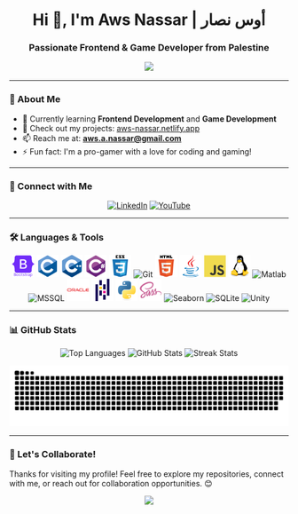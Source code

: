 <h1 align="center">Hi 👋, I'm Aws Nassar | أوس نصار</h1>
<h3 align="center">Passionate Frontend & Game Developer from Palestine</h3>

<p align="center">
  <img src="https://readme-typing-svg.herokuapp.com?font=Roboto&size=25&color=00FF00&center=true&vCenter=true&width=500&lines=Building+engaging+web+experiences;Develop+PC+Games" />
</p>

---

### 🌟 About Me
- 🌱 Currently learning **Frontend Development** and **Game Development**
- 💼 Check out my projects: [aws-nassar.netlify.app](https://aws-nassar.netlify.app/)
- 📫 Reach me at: **aws.a.nassar@gmail.com**
- ⚡ Fun fact: I'm a pro-gamer with a love for coding and gaming!

---

### 🔗 Connect with Me
<p align="center">
  <a href="https://linkedin.com/in/aws-nassar" target="_blank"><img src="https://raw.githubusercontent.com/rahuldkjain/github-profile-readme-generator/master/src/images/icons/Social/linked-in-alt.svg" alt="LinkedIn" height="30" width="40" /></a>
  <a href="https://www.youtube.com/@Aws-Nassar" target="_blank"><img src="https://raw.githubusercontent.com/rahuldkjain/github-profile-readme-generator/master/src/images/icons/Social/youtube.svg" alt="YouTube" height="30" width="40" /></a>
</p>

---

### 🛠️ Languages & Tools
<p align="center">
  <img src="https://raw.githubusercontent.com/devicons/devicon/master/icons/bootstrap/bootstrap-plain-wordmark.svg" alt="Bootstrap" width="40" height="40" />
  <img src="https://raw.githubusercontent.com/devicons/devicon/master/icons/c/c-original.svg" alt="C" width="40" height="40" />
  <img src="https://raw.githubusercontent.com/devicons/devicon/master/icons/cplusplus/cplusplus-original.svg" alt="C++" width="40" height="40" />
  <img src="https://raw.githubusercontent.com/devicons/devicon/master/icons/csharp/csharp-original.svg" alt="C#" width="40" height="40" />
  <img src="https://raw.githubusercontent.com/devicons/devicon/master/icons/css3/css3-original-wordmark.svg" alt="CSS3" width="40" height="40" />
  <img src="https://www.vectorlogo.zone/logos/git-scm/git-scm-icon.svg" alt="Git" width="40" height="40" />
  <img src="https://raw.githubusercontent.com/devicons/devicon/master/icons/html5/html5-original-wordmark.svg" alt="HTML5" width="40" height="40" />
  <img src="https://raw.githubusercontent.com/devicons/devicon/master/icons/java/java-original.svg" alt="Java" width="40" height="40" />
  <img src="https://raw.githubusercontent.com/devicons/devicon/master/icons/javascript/javascript-original.svg" alt="JavaScript" width="40" height="40" />
  <img src="https://raw.githubusercontent.com/devicons/devicon/master/icons/linux/linux-original.svg" alt="Linux" width="40" height="40" />
  <img src="https://upload.wikimedia.org/wikipedia/commons/2/21/Matlab_Logo.png" alt="Matlab" width="40" height="40" />
  <img src="https://www.svgrepo.com/show/303229/microsoft-sql-server-logo.svg" alt="MSSQL" width="40" height="40" />
  <img src="https://raw.githubusercontent.com/devicons/devicon/master/icons/oracle/oracle-original.svg" alt="Oracle" width="40" height="40" />
  <img src="https://raw.githubusercontent.com/devicons/devicon/master/icons/pandas/pandas-original.svg" alt="Pandas" width="40" height="40" />
  <img src="https://raw.githubusercontent.com/devicons/devicon/master/icons/python/python-original.svg" alt="Python" width="40" height="40" />
  <img src="https://raw.githubusercontent.com/devicons/devicon/master/icons/sass/sass-original.svg" alt="Sass" width="40" height="40" />
  <img src="https://seaborn.pydata.org/_images/logo-mark-lightbg.svg" alt="Seaborn" width="40" height="40" />
  <img src="https://www.vectorlogo.zone/logos/sqlite/sqlite-icon.svg" alt="SQLite" width="40" height="40" />
  <img src="https://www.vectorlogo.zone/logos/unity3d/unity3d-icon.svg" alt="Unity" width="40" height="40" />
</p>

---

### 📊 GitHub Stats
<p align="center">
  <img src="https://github-readme-stats.vercel.app/api/top-langs?username=aws-nassar&show_icons=true&locale=en&layout=compact" alt="Top Languages" />
  <img src="https://github-readme-stats.vercel.app/api?username=aws-nassar&show_icons=true&locale=en" alt="GitHub Stats" />
  <img src="https://github-readme-streak-stats-eight.vercel.app/?user=aws-nassar&" alt="Streak Stats" />
</p>

<p align="center">
  <img src="https://raw.githubusercontent.com/platane/platane/output/github-contribution-grid-snake.svg" alt="Contribution Snake" />
</p>

---

### 🚀 Let's Collaborate!
Thanks for visiting my profile! Feel free to explore my repositories, connect with me, or reach out for collaboration opportunities. 😊

<p align="center">
  <img src="https://readme-typing-svg.herokuapp.com?font=Roboto&size=20&color=00008B&center=true&vCenter=true&width=500&lines=Code.+Connect.+Create." />
</p>
